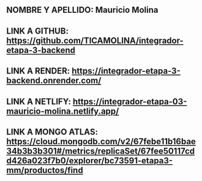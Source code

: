 ## NOMBRE Y APELLIDO: Mauricio Molina


## LINK A GITHUB: https://github.com/TICAMOLINA/integrador-etapa-3-backend

## LINK A RENDER: https://integrador-etapa-3-backend.onrender.com/

## LINK A NETLIFY: https://integrador-etapa-03-mauricio-molina.netlify.app/

## LINK A MONGO ATLAS: https://cloud.mongodb.com/v2/67febe11b16bae34b3b3b301#/metrics/replicaSet/67fee50117cdd426a023f7b0/explorer/bc73591-etapa3-mm/productos/find